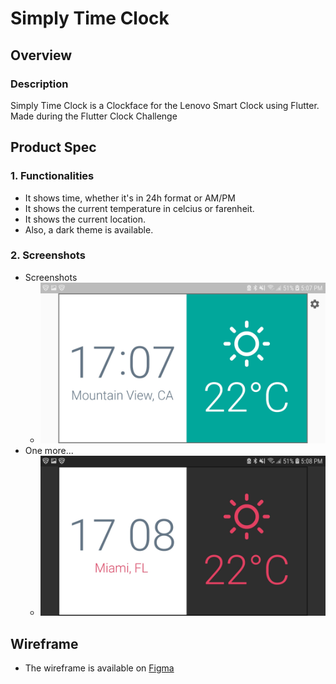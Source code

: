 # Simply Time Clock

## Overview
### Description
Simply Time Clock is a Clockface for the Lenovo Smart Clock using Flutter.
Made during the Flutter Clock Challenge

## Product Spec

### 1. Functionalities

* It shows time, whether it's in 24h format or AM/PM
* It shows the current temperature in celcius or farenheit.
* It shows the current location.
* Also, a dark theme is available.

### 2. Screenshots

* Screenshots
   * <img src="Screenshot_20191230-170756.jpg">
* One more...
   * <img src="Screenshot_20191230-170830.jpg">
## Wireframe
 * The wireframe is available on [Figma](https://www.figma.com/file/KBsHvZxmUa4sO0lhTQeHkt/Untitled?node-id=0%3A1)
